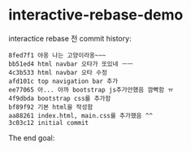 # interactive-rebase-demo

interactice rebase 전 commit history:

```
8fed7f1 야옹 나는 고양이라옹~~~
bb51ed4 html navbar 오타가 또있네 ㅡㅡ
4c3b533 html navbar 오타 수정
afd101c top navigation bar 추가
ee77065 아... 아까 bootstrap js추가안했음 깜빡함 ㅠ
4f9dbda bootstrap css를 추가함
bf89f92 기본 html을 작성함
aa88261 index.html, main.css를 추가했음 ^^
3c03c12 initial commit
```

The end goal:

```
```


